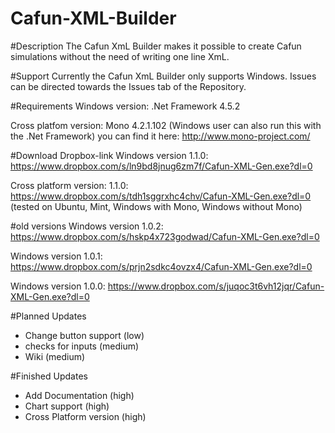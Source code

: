 # Cafun-XML-Builder

#Description
The Cafun XmL Builder makes it possible to create Cafun simulations without the need of writing one line XmL.

#Support
Currently the Cafun XmL Builder only supports Windows.
Issues can be directed towards the Issues tab of the Repository.

#Requirements
Windows version: .Net Framework 4.5.2

Cross platfom version: Mono 4.2.1.102 (Windows user can also run this with the .Net Framework)
you can find it here: http://www.mono-project.com/

#Download
Dropbox-link
Windows version 1.1.0: https://www.dropbox.com/s/ln9bd8jnug6zm7f/Cafun-XML-Gen.exe?dl=0

Cross platform version: 1.1.0: https://www.dropbox.com/s/tdh1sggrxhc4chv/Cafun-XML-Gen.exe?dl=0
(tested on Ubuntu, Mint, Windows with Mono, Windows without Mono)

#old versions
Windows version 1.0.2: https://www.dropbox.com/s/hskp4x723godwad/Cafun-XML-Gen.exe?dl=0

Windows version 1.0.1: https://www.dropbox.com/s/prjn2sdkc4ovzx4/Cafun-XML-Gen.exe?dl=0

Windows version 1.0.0: https://www.dropbox.com/s/juqoc3t6vh12jqr/Cafun-XML-Gen.exe?dl=0 

#Planned Updates
+ Change button support (low)
+ checks for inputs (medium)
+ Wiki (medium)

#Finished Updates
+ Add Documentation (high)
+ Chart support (high)
+ Cross Platform version (high)
